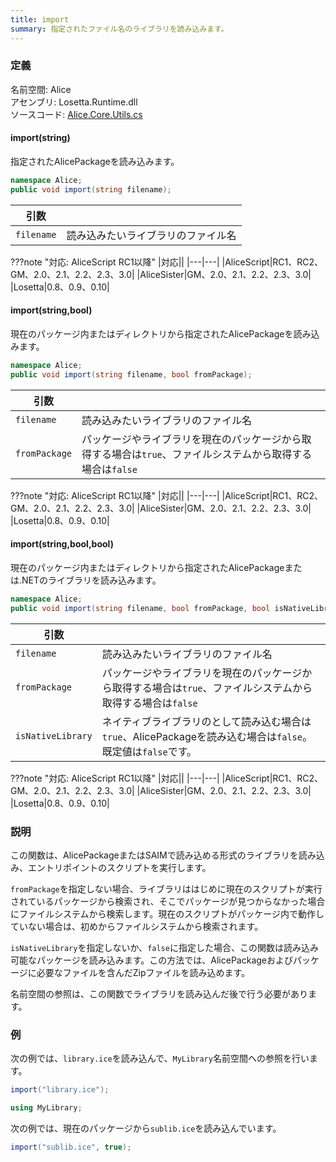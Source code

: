 ```yaml
---
title: import
summary: 指定されたファイル名のライブラリを読み込みます。
---
```


### 定義
名前空間: Alice<br/>
アセンブリ: Losetta.Runtime.dll<br/>
ソースコード: [Alice.Core.Utils.cs](https://github.com/WSOFT-Project/Losetta/blob/master/Losetta.Runtime/Core/Alice.Core.Utils.cs)

#### import(string)

指定されたAlicePackageを読み込みます。

```cs title="AliceScript"
namespace Alice;
public void import(string filename);
```

|引数| |
|-|-|
|`filename`| 読み込みたいライブラリのファイル名|

???note "対応: AliceScript RC1以降"
    |対応||
    |---|---|
    |AliceScript|RC1、RC2、GM、2.0、2.1、2.2、2.3、3.0|
    |AliceSister|GM、2.0、2.1、2.2、2.3、3.0|
    |Losetta|0.8、0.9、0.10|

#### import(string,bool)

現在のパッケージ内またはディレクトリから指定されたAlicePackageを読み込みます。

```cs title="AliceScript"
namespace Alice;
public void import(string filename, bool fromPackage);
```

|引数| |
|-|-|
|`filename`| 読み込みたいライブラリのファイル名|
|`fromPackage`|パッケージやライブラリを現在のパッケージから取得する場合は`true`、ファイルシステムから取得する場合は`false`|

???note "対応: AliceScript RC1以降"
    |対応||
    |---|---|
    |AliceScript|RC1、RC2、GM、2.0、2.1、2.2、2.3、3.0|
    |AliceSister|GM、2.0、2.1、2.2、2.3、3.0|
    |Losetta|0.8、0.9、0.10|

#### import(string,bool,bool)

現在のパッケージ内またはディレクトリから指定されたAlicePackageまたは.NETのライブラリを読み込みます。

```cs title="AliceScript"
namespace Alice;
public void import(string filename, bool fromPackage, bool isNativeLibrary);
```

|引数| |
|-|-|
|`filename`| 読み込みたいライブラリのファイル名|
|`fromPackage`|パッケージやライブラリを現在のパッケージから取得する場合は`true`、ファイルシステムから取得する場合は`false`|
|`isNativeLibrary`|ネイティブライブラリのとして読み込む場合は`true`、AlicePackageを読み込む場合は`false`。既定値は`false`です。|

???note "対応: AliceScript RC1以降"
    |対応||
    |---|---|
    |AliceScript|RC1、RC2、GM、2.0、2.1、2.2、2.3、3.0|
    |AliceSister|GM、2.0、2.1、2.2、2.3、3.0|
    |Losetta|0.8、0.9、0.10|

### 説明
この関数は、AlicePackageまたはSAIMで読み込める形式のライブラリを読み込み、エントリポイントのスクリプトを実行します。

`fromPackage`を指定しない場合、ライブラリははじめに現在のスクリプトが実行されているパッケージから検索され、そこでパッケージが見つからなかった場合にファイルシステムから検索します。現在のスクリプトがパッケージ内で動作していない場合は、初めからファイルシステムから検索されます。

`isNativeLibrary`を指定しないか、`false`に指定した場合、この関数は読み込み可能なパッケージを読み込みます。この方法では、AlicePackageおよびパッケージに必要なファイルを含んだZipファイルを読み込めます。

名前空間の参照は、この関数でライブラリを読み込んだ後で行う必要があります。

### 例
次の例では、`library.ice`を読み込んで、`MyLibrary`名前空間への参照を行います。

```cs title="AliceScript"
import("library.ice");

using MyLibrary;
```

次の例では、現在のパッケージから`sublib.ice`を読み込んでいます。

```cs title="AliceScript"
import("sublib.ice", true);
```
